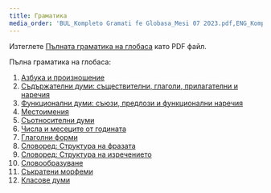 ```yaml
---
title: Граматика
media_order: 'BUL_Kompleto Gramati fe Globasa_Mesi 07 2023.pdf,ENG_Kompleto Gramati fe Globasa_Mesi 07 2023.pdf,SPA_Kompleto Gramati fe Globasa_Mesi 07 2023.pdf'
---
```


Изтеглете [Пълната граматика на глобаса](BUL_Kompleto%20Gramati%20fe%20Globasa_Mesi%2007%202023.pdf) като PDF файл.

Пълна граматика на глобаса:

1. [Азбука и произношение](./03.gramati.01.abece-ji-lafuzu.default.bul.md)
2. [Съдържателни думи: съществителни, глаголи, прилагателни и наречия](./03.gramati.02.inharelexi.default.bul.md)
3. [Функционални думи: съюзи, предлози и функционални наречия](./03.gramati.03.gramatilexi.default.bul.md)
4. [Местоимения](./03.gramati.04.pronamelexi.default.bul.md)
5. [Съотносителни думи](./03.gramati.05.tabellexi.default.bul.md)
6. [Числа и месеците от годината](./03.gramati.06.numer-ji-mesi.default.bul.md)
7. [Глаголни форми](./03.gramati.07.falelexili-morfo.default.bul.md)
8. [Словоред: Структура на фразата](./03.gramati.08.jumlemonli-estrutur.default.bul.md)
9. [Словоред: Структура на изречението](./03.gramati.09.jumleli-estrutur.default.bul.md)
10. [Словообразуване](./03.gramati.10.lexikostrui.default.bul.md)
11. [Съкратени морфеми](./03.gramati.11.ofkatado-morfomon.default.bul.md)
12. [Класове думи](./03.gramati.12.lexiklase.default.bul.md)

<!-- <a href="{{ page.url }}:pdf" title="Send to PDF"><i class="fa fa-file-pdf-o"></i></a> -->